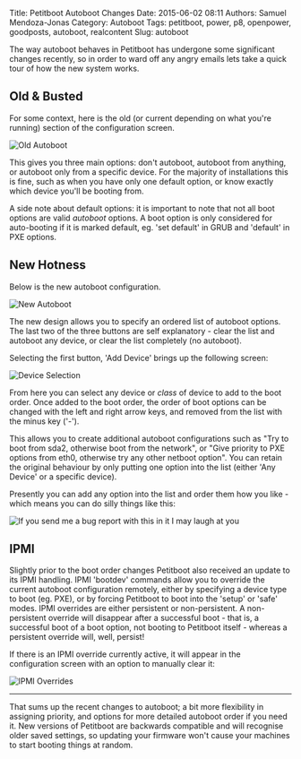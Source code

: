Title: Petitboot Autoboot Changes
Date: 2015-06-02 08:11
Authors: Samuel Mendoza-Jonas
Category: Autoboot
Tags: petitboot, power, p8, openpower, goodposts, autoboot, realcontent
Slug: autoboot

The way autoboot behaves in Petitboot has undergone some significant changes recently, so in order to ward off any angry emails lets take a quick tour of how the new system works.

## Old & Busted

For some context, here is the old (or current depending on what you're running) section of the configuration screen.

![Old Autoboot][00]

This gives you three main options: don't autoboot, autoboot from anything, or autoboot only from a specific device. For the majority of installations this is fine, such as when you have only one default option, or know exactly which device you'll be booting from.

A side note about default options: it is important to note that not all boot options are valid *autoboot* options. A boot option is only considered for auto-booting if it is marked default, eg. 'set default' in GRUB and 'default' in PXE options.

## New Hotness

Below is the new autoboot configuration.

![New Autoboot][01]

The new design allows you to specify an ordered list of autoboot options.
The last two of the three buttons are self explanatory - clear the list and autoboot any device, or clear the list completely (no autoboot).

Selecting the first button, 'Add Device' brings up the following screen:

![Device Selection][02]

From here you can select any device or *class* of device to add to the boot order. Once added to the boot order, the order of boot options can be changed with the left and right arrow keys, and removed from the list with the minus key ('-').

This allows you to create additional autoboot configurations such as "Try to boot from sda2, otherwise boot from the network", or "Give priority to PXE options from eth0, otherwise try any other netboot option".
You can retain the original behaviour by only putting one option into the list (either 'Any Device' or a specific device).

Presently you can add any option into the list and order them how you like - which means you can do silly things like this:

![If you send me a bug report with this in it I may laugh at you][03]

## IPMI

Slightly prior to the boot order changes Petitboot also received an update to its IPMI handling. IPMI 'bootdev' commands allow you to override the current autoboot configuration remotely, either by specifying a device type to boot (eg. PXE), or by forcing Petitboot to boot into the 'setup' or 'safe' modes. IPMI overrides are either persistent or non-persistent. A non-persistent override will disappear after a successful boot - that is, a successful boot of a boot option, not booting to Petitboot itself - whereas a persistent override will, well, persist!

If there is an IPMI override currently active, it will appear in the configuration screen with an option to manually clear it:

![IPMI Overrides][04]

-------------------------------------------

That sums up the recent changes to autoboot; a bit more flexibility in assigning priority, and options for more detailed autoboot order if you need it. New versions of Petitboot are backwards compatible and will recognise older saved settings, so updating your firmware won't cause your machines to start booting things at random.

[00]: /images/sammj/oldstyle.jpg
[01]: /images/sammj/newstyle.jpg
[02]: /images/sammj/devices.jpg
[03]: /images/sammj/redundant.jpg
[04]: /images/sammj/ipmi.jpg
